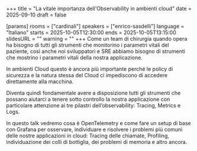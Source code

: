 +++
title = "La vitale importanza dell'Observability in ambienti cloud"
date = 2025-09-10
draft = false

[params]
rooms = ["cardinali"]
speakers = ["enrico-sasdelli"]
language = "Italiano"
starts = 2025-10-05T12:30:00
ends = 2025-10-05T13:15:00
slidesURL = ""
warning = ""
+++
Come un team di chirurgia quando opera ha bisogno di tutti gli strumenti che monitorino i parametri vitali del paziente, così anche noi sviluppatori e SRE abbiamo bisogno di strumenti che mostrino i parametri vitali della nostra applicazione.

In ambienti Cloud questo è ancora più importante perché le policy di sicurezza e la natura stessa del Cloud ci impediscono di accedere direttamente alla macchina.

Diventa quindi fondamentale avere a disposizione tutti gli strumenti che possano aiutarci a tenere sotto controllo la nostra applicazione con particolare attenzione ai tre pilastri dell’observability: Tracing, Metrics e Logs.

In questo talk vedremo cosa è OpenTelemetry e come fare un setup di base con Grafana per osservare, individuare e risolvere i problemi più comuni delle nostre applicazioni in cloud: Tracing delle chiamate, Profiling, individuazione dei colli di bottiglia, dei problemi di memoria e altro ancora.
